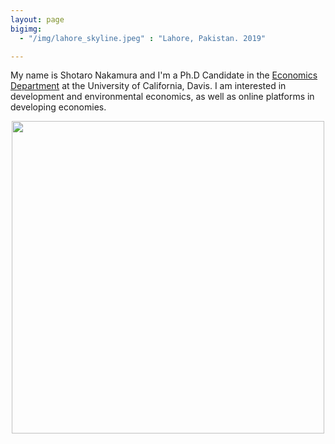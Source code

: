 ```yaml
---
layout: page
bigimg:
  - "/img/lahore_skyline.jpeg" : "Lahore, Pakistan. 2019"

---
```

My name is Shotaro Nakamura and I'm a Ph.D Candidate in the [Economics Department](https://economics.ucdavis.edu/) at the University of California, Davis. I am interested in development and environmental economics, as well as online platforms in developing economies.

<center>
<img src="/img/shotaro-4a.jpg" width="500">
<center>
